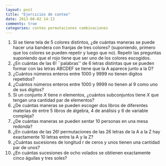 ```yaml
---
layout: post
title: "Ejercicios de conteo"
date: 2013-08-02 14:13
comments: true
categories: conteo permutaciones combinaciones
---
```


1. Si se tiene tela de 5 colores distintos, ¿de cuántas maneras se
  puede hacer una bandera con franjas de tres colores?  (suponiendo,
  primero que los colores se pueden repetir y luego que no). Repetir
  las preguntas suponiendo que el rojo tiene que ser uno de los
  colores escogidos.
2. ¿En cuántas de las $6!$ ``palabras'' de 6 letras distintas que
  se pueden formar con las letras ABCDEF se tiene que la A aparece
  junto a la D?
3. ¿Cuántos números enteros entre 1000 y 9999 no tienen dígitos
  repetidos?
4. ¿Cuántos números enteros entre 1000 y 9999 no tienen al 9 como
  uno de sus dígitos?
5. Si un conjunto $X$ tiene $n$ elementos, ¿cuántos subconjuntos tiene
  $X$ que tengan una cantidad par de elementos?
6. ¿De cuántas maneras se pueden escoger dos libros de diferentes
  materias de entre 5 libros de álgebra, 4 de análisis y 6 de variable
  compleja?
7. ¿De cuántas maneras se pueden sentar 10 personas en una mesa
  redonda? 
8. ¿En cuántas de las $26!$ permutaciones de las 26 letras de la A a
  la Z hay exactamente 10 letras entre la A y la Z?
9. ¿Cuántas sucesiones de longitud $r$ de ceros y unos tienen una
  cantidad par de unos?
10. ¿En cuántas sucesiones de ocho volados se obtienen
  exactamente cinco águilas y tres soles?
